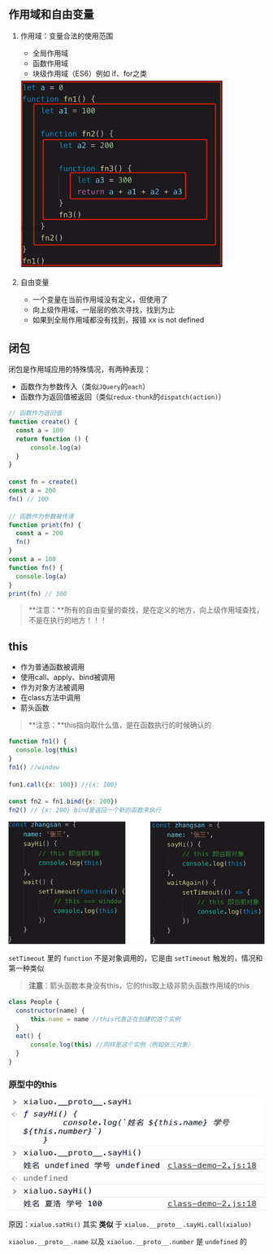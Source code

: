 ## 作用域和自由变量

1. 作用域：变量合法的使用范围

   - 全局作用域
   - 函数作用域
   - 块级作用域（ES6）例如 if、for之类

   <img src="res/image-20200216022106044.png" alt="image-20200216022106044" style="zoom:80%;" />

2. 自由变量
   - 一个变量在当前作用域没有定义，但使用了
   - 向上级作用域，一层层的依次寻找，找到为止
   - 如果到全局作用域都没有找到，报错 xx is not defined

## 闭包

闭包是作用域应用的特殊情况，有两种表现：

- 函数作为参数传入（类似`JQuery`的`each`）
- 函数作为返回值被返回（类似`redux-thunk`的`dispatch(action)`）

```js
// 函数作为返回值
function create() {
  const a = 100
  return function () {
      console.log(a)
  }
}

const fn = create()
const a = 200
fn() // 100

// 函数作为参数被传递
function print(fn) {
  const a = 200
  fn()
}
const a = 100
function fn() {
  console.log(a)
}
print(fn) // 100
```

> **注意：**所有的自由变量的查找，是在定义的地方，向上级作用域查找，不是在执行的地方！！！

## this

- 作为普通函数被调用
- 使用call、apply、bind被调用
- 作为对象方法被调用
- 在class方法中调用
- 箭头函数

> **注意：**this指向取什么值，是在函数执行的时候确认的

```js
function fn1() {
  console.log(this)
}
fn1() //window

fun1.call({x: 100}) //{x: 100}

const fn2 = fn1.bind({x: 200})
fn2() // {x: 200} bind是返回一个新的函数来执行
```

![image-20200216024824876](res/image-20200216024824876.png)

`setTimeout` 里的 `function` 不是对象调用的，它是由 `setTimeout` 触发的，情况和第一种类似

> **注意**：箭头函数本身没有this，它的this取上级非箭头函数作用域的this

```js
class People {
  constructor(name) {
      this.name = name //this代表正在创建的这个实例
  }
  eat() {
      console.log(this) //同样是这个实例（例如张三对象）
  }
}
```

### 原型中的this

![image-20200216060216630](res/image-20200216060216630.png)

原因：`xialuo.satHi()` 其实 **类似** 于 `xialuo.__proto__.sayHi.call(xialuo)`

`xiaoluo.__proto__.name` 以及 `xiaoluo.__proto__.number` 是 `undefined` 的